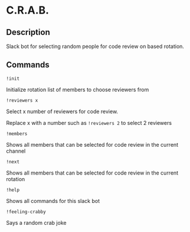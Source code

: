 # C.R.A.B.

## Description

Slack bot for selecting random people for code review on based rotation.

## Commands

`!init`

Initialize rotation list of members to choose reviewers from

`!reviewers x`

Select x number of reviewers for code review.

Replace x with a number such as `!reviewers 2` to select 2 reviewers

`!members`

Shows all members that can be selected for code review in the current channel

`!next`

Shows all members that can be selected for code review in the current rotation

`!help`

Shows all commands for this slack bot

`!feeling-crabby`

Says a random crab joke
